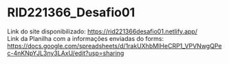 # RID221366_Desafio01

Link do site disponibilizado: https://rid221366desafio01.netlify.app/ 
<br/>
Link da Planilha com a informações enviadas do forms: https://docs.google.com/spreadsheets/d/1rakUXhbMIHeCRP1_VPVNwgQPec-4nKNpYJL3ny3LAxU/edit?usp=sharing
